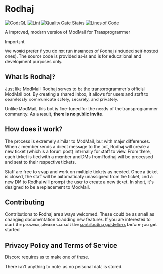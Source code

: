 # Rodhaj

[![CodeQL](https://github.com/transprogrammer/rodhaj/actions/workflows/codeql.yml/badge.svg)](https://github.com/transprogrammer/rodhaj/actions/workflows/codeql.yml) [![Lint](https://github.com/transprogrammer/rodhaj/actions/workflows/lint.yml/badge.svg)](https://github.com/transprogrammer/rodhaj/actions/workflows/lint.yml) [![Quality Gate Status](https://sonarcloud.io/api/project_badges/measure?project=transprogrammer_rodhaj&metric=alert_status)](https://sonarcloud.io/summary/new_code?id=transprogrammer_rodhaj) [![Lines of Code](https://sonarcloud.io/api/project_badges/measure?project=transprogrammer_rodhaj&metric=ncloc)](https://sonarcloud.io/summary/new_code?id=transprogrammer_rodhaj)

A improved, modern version of ModMail for Transprogrammer

> [!IMPORTANT]
> We would prefer if you do not run instances of Rodhaj (included self-hosted ones). The source code is provided as-is and is for educational and development purposes only.

## What is Rodhaj?

Just like ModMail, Rodhaj serves to be the transprogrammer's official ModMail bot. By creating a shared inbox, it allows for users and staff to seamlessly communicate safely, securely, and privately.

Unlike ModMail, this bot is fine-tuned for the needs of the transprogrammer community. As a result, **there is no public invite**.

## How does it work?

The process is extremely similar to ModMail, but with major differences. When a member
sends a direct message to the bot, Rodhaj will create a new ticket (which is a forum post)
internally for staff to view. From there, each ticket is tied with a member and DMs from Rodhaj will be processed and sent to their respective tickets.

Staff are free to swap and work on multiple tickets as needed. Once a ticket is closed, the staff will be automatically unassigned from the ticket, and a new DM to Rodhaj will prompt the user to create a new ticket. In short, it's designed to be a replacement to ModMail.

## Contributing

Contributions to Rodhaj are always welcomed. These could be as small as
changing documentation to adding new features. If you are interested to start
the process, please consult the [contributing guidelines](.github/CONTRIBUTING.md) before
you get started.

## Privacy Policy and Terms of Service

Discord requires us to make one of these.

There isn't anything to note, as no personal data is stored.
